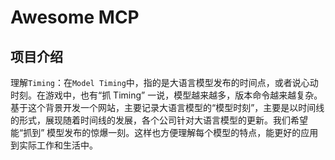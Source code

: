 # Awesome MCP

## 项目介绍

理解`Timing`：在`Model Timing`中，指的是大语言模型发布的时间点，或者说心动时刻。在游戏中，也有“抓 Timing” 一说，模型越来越多，版本命令越来越复杂。基于这个背景开发一个网站，主要记录大语言模型的“模型时刻”，主要是以时间线的形式，展现随着时间线的发展，各个公司针对大语言模型的更新。我们希望能“抓到” 模型发布的惊爆一刻。这样也方便理解每个模型的特点，能更好的应用到实际工作和生活中。
